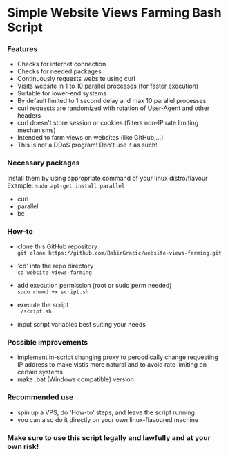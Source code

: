 # Simple Website Views Farming Bash Script

### Features

- Checks for internet connection
- Checks for needed packages
- Continuously requests website using curl
- Visits website in 1 to 10 parallel processes (for faster execution)
- Suitable for lower-end systems
- By default limited to 1 second delay and max 10 parallel processes
- curl requests are randomized with rotation of User-Agent and other headers
- curl doesn't store session or cookies (filters non-IP rate limiting mechanisms)
- Intended to farm views on websites (like GItHub,...)
- This is not a DDoS program! Don't use it as such!

### Necessary packages

Install them by using appropriate command of your linux distro/flavour<br />
Example: `sudo apt-get install parallel`

- curl
- parallel
- bc

### How-to

- clone this GitHub repository<br />
`git clone https://github.com/BakirGracic/website-views-farming.git`

- 'cd' into the repo directory<br />
`cd website-views-farming`

- add execution permission (root or sudo perm needed)<br />
`sudo chmod +x script.sh`

- execute the script<br />
`./script.sh`

- input script variables best suiting your needs

### Possible improvements

- implement in-script changing proxy to peroodically change requesting IP address to make vistis more natural and to avoid rate limiting on certain systems
- make .bat (Windows compatible) version

### Recommended use
- spin up a VPS, do 'How-to' steps, and leave the script running
- you can also do it directly on your own linux-flavoured machine

### Make sure to use this script legally and lawfully and at your own risk!
